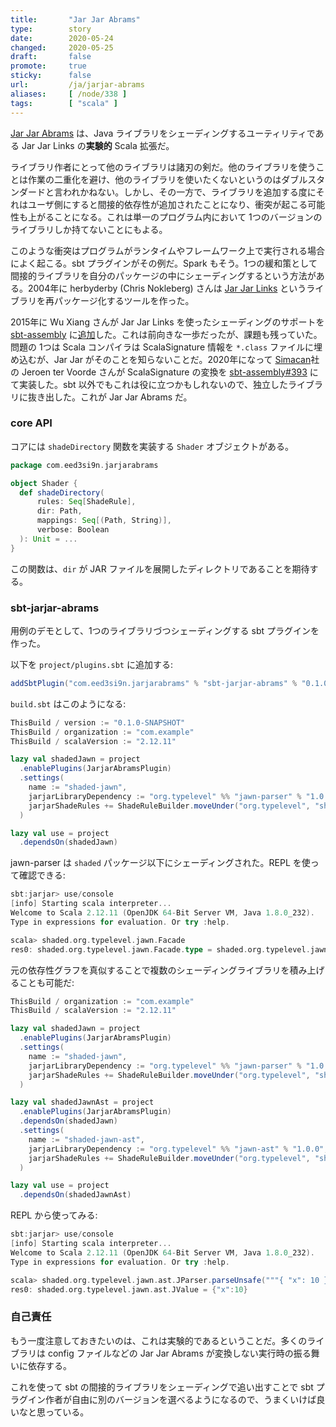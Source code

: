 ```yaml
---
title:       "Jar Jar Abrams"
type:        story
date:        2020-05-24
changed:     2020-05-25
draft:       false
promote:     true
sticky:      false
url:         /ja/jarjar-abrams
aliases:     [ /node/338 ]
tags:        [ "scala" ]
---
```


[Jar Jar Abrams](https://github.com/eed3si9n/jarjar-abrams) は、Java ライブラリをシェーディングするユーティリティである Jar Jar Links の**実験的** Scala 拡張だ。

ライブラリ作者にとって他のライブラリは諸刃の剣だ。他のライブラリを使うことは作業の二重化を避け、他のライブラリを使いたくないというのはダブルスタンダードと言われかねない。しかし、その一方で、ライブラリを追加する度にそれはユーザ側にすると間接的依存性が追加されたことになり、衝突が起こる可能性も上がることになる。これは単一のプログラム内において 1つのバージョンのライブラリしか持てないことにもよる。

このような衝突はプログラムがランタイムやフレームワーク上で実行される場合によく起こる。sbt プラグインがその例だ。Spark もそう。1つの緩和策として間接的ライブラリを自分のパッケージの中にシェーディングするという方法がある。2004年に herbyderby (Chris Nokleberg) さんは [Jar Jar Links](https://code.google.com/archive/p/jarjar/) というライブラリを再パッケージ化するツールを作った。

2015年に Wu Xiang さんが Jar Jar Links を使ったシェーディングのサポートを [sbt-assembly](https://github.com/sbt/sbt-assembly) に[追加](https://github.com/sbt/sbt-assembly/pull/162)した。これは前向きな一歩だったが、課題も残っていた。問題の 1つは Scala コンパイラは ScalaSignature 情報を `*.class` ファイルに埋め込むが、Jar Jar がそのことを知らないことだ。2020年になって [Simacan](https://simacan.com/)社の Jeroen ter Voorde さんが ScalaSignature の変換を [sbt-assembly#393](https://github.com/sbt/sbt-assembly/pull/393) にて実装した。sbt 以外でもこれは役に立つかもしれないので、独立したライブラリに抜き出した。これが Jar Jar Abrams だ。

### core API

コアには `shadeDirectory` 関数を実装する `Shader` オブジェクトがある。

```scala
package com.eed3si9n.jarjarabrams

object Shader {
  def shadeDirectory(
      rules: Seq[ShadeRule],
      dir: Path,
      mappings: Seq[(Path, String)],
      verbose: Boolean
  ): Unit = ...
}
```

この関数は、`dir` が JAR ファイルを展開したディレクトリであることを期待する。

### sbt-jarjar-abrams

用例のデモとして、1つのライブラリづつシェーディングする sbt プラグインを作った。

以下を `project/plugins.sbt` に追加する:

```scala
addSbtPlugin("com.eed3si9n.jarjarabrams" % "sbt-jarjar-abrams" % "0.1.0")
```

`build.sbt` はこのようになる:

```scala
ThisBuild / version := "0.1.0-SNAPSHOT"
ThisBuild / organization := "com.example"
ThisBuild / scalaVersion := "2.12.11"

lazy val shadedJawn = project
  .enablePlugins(JarjarAbramsPlugin)
  .settings(
    name := "shaded-jawn",
    jarjarLibraryDependency := "org.typelevel" %% "jawn-parser" % "1.0.0",
    jarjarShadeRules += ShadeRuleBuilder.moveUnder("org.typelevel", "shaded")
  )

lazy val use = project
  .dependsOn(shadedJawn)
```

jawn-parser は `shaded` パッケージ以下にシェーディングされた。REPL を使って確認できる:

```scala
sbt:jarjar> use/console
[info] Starting scala interpreter...
Welcome to Scala 2.12.11 (OpenJDK 64-Bit Server VM, Java 1.8.0_232).
Type in expressions for evaluation. Or try :help.

scala> shaded.org.typelevel.jawn.Facade
res0: shaded.org.typelevel.jawn.Facade.type = shaded.org.typelevel.jawn.Facade$@131cedd
```

元の依存性グラフを真似することで複数のシェーディングライブラリを積み上げることも可能だ:

```scala
ThisBuild / organization := "com.example"
ThisBuild / scalaVersion := "2.12.11"

lazy val shadedJawn = project
  .enablePlugins(JarjarAbramsPlugin)
  .settings(
    name := "shaded-jawn",
    jarjarLibraryDependency := "org.typelevel" %% "jawn-parser" % "1.0.0",
    jarjarShadeRules += ShadeRuleBuilder.moveUnder("org.typelevel", "shaded")
  )

lazy val shadedJawnAst = project
  .enablePlugins(JarjarAbramsPlugin)
  .dependsOn(shadedJawn)
  .settings(
    name := "shaded-jawn-ast",
    jarjarLibraryDependency := "org.typelevel" %% "jawn-ast" % "1.0.0",
    jarjarShadeRules += ShadeRuleBuilder.moveUnder("org.typelevel", "shaded")
  )

lazy val use = project
  .dependsOn(shadedJawnAst)
```

REPL から使ってみる:

```scala
sbt:jarjar> use/console
[info] Starting scala interpreter...
Welcome to Scala 2.12.11 (OpenJDK 64-Bit Server VM, Java 1.8.0_232).
Type in expressions for evaluation. Or try :help.

scala> shaded.org.typelevel.jawn.ast.JParser.parseUnsafe("""{ "x": 10 }""")
res0: shaded.org.typelevel.jawn.ast.JValue = {"x":10}
```

### 自己責任

もう一度注意しておきたいのは、これは実験的であるということだ。多くのライブラリは config ファイルなどの Jar Jar Abrams が変換しない実行時の振る舞いに依存する。

これを使って sbt の間接的ライブラリをシェーディングで追い出すことで sbt プラグイン作者が自由に別のバージョンを選べるようになるので、うまくいけば良いなと思っている。
